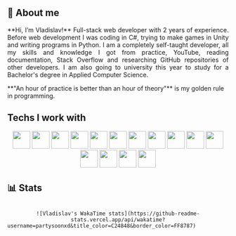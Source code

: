 ## :wave: About me
<p align="justify">
**Hi, I’m Vladislav!** Full-stack web developer with 2 years of experience. Before web development I was coding in C#, trying to make games in Unity and writing programs in Python. I am a completely self-taught developer, all my skills and knowledge I got from practice, YouTube, reading documentation, Stack Overflow and researching GitHub repositories of other developers. I am also going to university this year to study for a Bachelor's degree in Applied Computer Science.          
</p>
<p>
**"An hour of practice is better than an hour of theory"** is my golden rule in programming.
</p>

## Techs I work with
<div align="center">
    <span>
        <img width="40px" src="https://cdn.jsdelivr.net/gh/devicons/devicon@latest/icons/javascript/javascript-plain.svg"/>
        <img width="40px" src="https://cdn.jsdelivr.net/gh/devicons/devicon@latest/icons/react/react-original.svg" />
        <img width="40px" src="https://cdn.jsdelivr.net/gh/devicons/devicon@latest/icons/nextjs/nextjs-original.svg" />
        <img width="40px" src="https://cdn.jsdelivr.net/gh/devicons/devicon@latest/icons/html5/html5-original.svg" />
        <img width="40px" src="https://cdn.jsdelivr.net/gh/devicons/devicon@latest/icons/css3/css3-original.svg" />
        <img width="40px" src="https://cdn.jsdelivr.net/gh/devicons/devicon@latest/icons/less/less-plain-wordmark.svg" />
        <img width="40px" src="https://cdn.jsdelivr.net/gh/devicons/devicon@latest/icons/sass/sass-original.svg" />
        <img width="40px" src="https://cdn.jsdelivr.net/gh/devicons/devicon@latest/icons/nodejs/nodejs-original.svg" />
        <img width="40px" src="https://cdn.jsdelivr.net/gh/devicons/devicon@latest/icons/express/express-original.svg" />         
        <img width="40px" src="https://cdn.jsdelivr.net/gh/devicons/devicon@latest/icons/sequelize/sequelize-original.svg" />
        <img width="40px" src="https://cdn.jsdelivr.net/gh/devicons/devicon@latest/icons/postgresql/postgresql-original-wordmark.svg" />
        <img width="40px" src="https://cdn.jsdelivr.net/gh/devicons/devicon@latest/icons/couchdb/couchdb-original.svg" />
        <img width="40px" src="https://cdn.jsdelivr.net/gh/devicons/devicon@latest/icons/webpack/webpack-original.svg" />
        <img width="40px" src="https://cdn.jsdelivr.net/gh/devicons/devicon@latest/icons/docker/docker-original.svg" />
        <img width="40px" src="https://cdn.jsdelivr.net/gh/devicons/devicon@latest/icons/git/git-original.svg" />
    </span>
</div>

## :bar_chart: Stats
<div align="center">
    <picture>
      <source
        srcset="https://github-readme-stats.vercel.app/api?username=partysoonxd&show_icons=true&theme=dark"
        media="(prefers-color-scheme: dark)"
      />
      <source
        srcset="https://github-readme-stats.vercel.app/api?username=partysoonxd&show_icons=true&title_color=C24848&icon_color=FF8787&border_color=FF8787"
        media="(prefers-color-scheme: light), (prefers-color-scheme: no-preference)"
      />
      <img srcset="https://github-readme-stats.vercel.app/api?username=partysoonxd&show_icons=true&title_color=C24848&icon_color=FF8787&border_color=FF8787"/>
    </picture>
    
    ![Vladislav's WakaTime stats](https://github-readme-stats.vercel.app/api/wakatime?username=partysoonxd&title_color=C24848&border_color=FF8787)           
</div>
